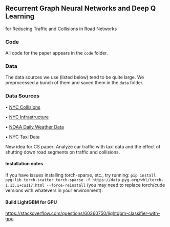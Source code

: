 ## Recurrent Graph Neural Networks and Deep Q Learning
for Reducing Traffic and Collisions in Road Networks

### Code

All code for the paper appears in the `code` folder.

### Data

The data sources we use (listed below) tend to be quite large. We preprocessed a bunch of them and saved them in the `data` folder.

### Data Sources

• [NYC Collisions](https://data.cityofnewyork.us/Public-Safety/Motor-Vehicle-Collisions-Crashes/h9gi-nx95)

• [NYC Infrastructure](https://data.cityofnewyork.us/City-Government/NYC-Street-Centerline-CSCL-/exjm-f27b)

• [NOAA Daily Weather Data](https://www.ncdc.noaa.gov/cdo-web/datatools)

• [NYC Taxi Data](https://www1.nyc.gov/site/tlc/about/tlc-trip-record-data.page)

New idea for CS paper: Analyze car traffic with taxi data and the effect of shutting down road segments on traffic and collisions.

#### Installation notes
If you have issues installing torch-sparse, etc., try running: `pip install pyg-lib torch-scatter torch-sparse -f https://data.pyg.org/whl/torch-1.13.1+cu117.html --force-reinstall` (you may need to replace torch/cude versions with whatevers in your environment).

#### Build LightGBM for GPU
https://stackoverflow.com/questions/60360750/lightgbm-classifier-with-gpu
